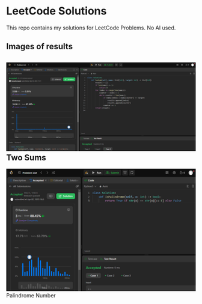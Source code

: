 # LeetCode Solutions
This repo contains my solutions for LeetCode Problems. No AI used.


## Images of results
![two_sums](images/two_sums.png) Two Sums
---
![palindrome_number](images/palindrome_number.png) Palindrome Number
